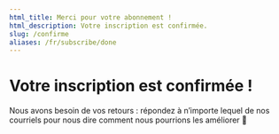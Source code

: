 ```yaml
---
html_title: Merci pour votre abonnement !
html_description: Votre inscription est confirmée.
slug: /confirme
aliases: /fr/subscribe/done
---
```


# Votre inscription est confirmée !

Nous avons besoin de vos retours : répondez à n’importe lequel de nos courriels pour nous dire comment nous pourrions les améliorer 🙂
